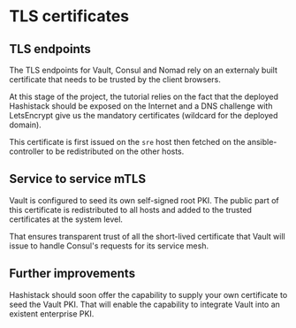 # TLS certificates

## TLS endpoints

The TLS endpoints for Vault, Consul and Nomad rely on an externaly built certificate that
needs to be trusted by the client browsers. 

At this stage of the project, the tutorial [](/tutorials/deploy_scw.md) relies on 
the fact that the deployed Hashistack should be exposed on the Internet and a DNS
challenge with LetsEncrypt give us the mandatory certificates (wildcard for the deployed domain).

This certificate is first issued on the `sre` host then fetched on the ansible-controller 
to be redistributed on the other hosts.

## Service to service mTLS

Vault is configured to seed its own self-signed root PKI. The public part of this certificate is redistributed 
to all hosts and added to the trusted certificates at the system level.

That ensures transparent trust of all the short-lived certificate that Vault will issue to handle 
Consul's requests for its service mesh.

## Further improvements

Hashistack should soon offer the capability to supply your own certificate to seed the Vault PKI. That will enable
the capability to integrate Vault into an existent enterprise PKI.
